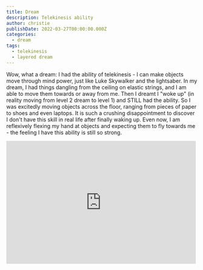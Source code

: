 ```yaml
---
title: Dream
description: Telekinesis ability
author: christie
publishDate: 2022-03-27T00:00:00.000Z
categories:
  - dream
tags:
  - telekinesis
  - layered dream
---
```


Wow, what a dream: I had the ability of telekinesis - I can make objects move through mind power, just like Luke Skywalker and the lightsaber. In my dream, I had things dangling from the ceiling on elastic strings, and I am able to move them towards or away from me. Then I dreamt I "woke up" (in reality moving from level 2 dream to level 1) and STILL had the ability. So I was excitedly moving objects across the floor, ranging from pieces of paper to shoes and even laptops. It is such a crushing disappointment to discover I don't have this skill in real life after finally waking up. Even now, I am reflexively flexing my hand at objects and expecting them to fly towards me - the feeling I have this ability is still so strong.

<iframe src="https://www.facebook.com/plugins/post.php?href=https%3A%2F%2Fwww.facebook.com%2Fchris1.tham%2Fposts%2Fpfbid02PjwPVP4RenD7nnxJYs4cqft9JhcJ38hWdJ6XxZrrGxJSVQZdUVfiyHq1DJoNvRSWl&show_text=true&width=500" width="500" height="324" style="border:none;overflow:hidden" scrolling="no" frameborder="0" allowfullscreen="true" allow="autoplay; clipboard-write; encrypted-media; picture-in-picture; web-share"></iframe>

